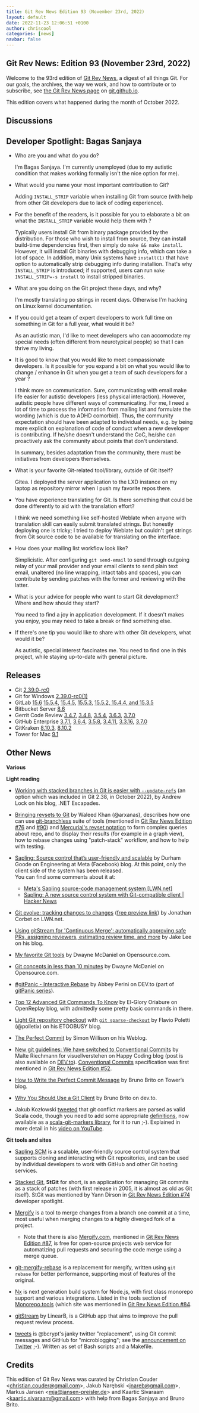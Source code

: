 ```yaml
---
title: Git Rev News Edition 93 (November 23rd, 2022)
layout: default
date: 2022-11-23 12:06:51 +0100
author: chriscool
categories: [news]
navbar: false
---
```


## Git Rev News: Edition 93 (November 23rd, 2022)

Welcome to the 93rd edition of [Git Rev News](https://git.github.io/rev_news/rev_news/),
a digest of all things Git. For our goals, the archives, the way we work, and how to contribute or to
subscribe, see [the Git Rev News page](https://git.github.io/rev_news/rev_news/) on [git.github.io](http://git.github.io).

This edition covers what happened during the month of October 2022.

## Discussions

<!---
### General
-->

<!---
### Reviews
-->

<!---
### Support
-->

## Developer Spotlight: Bagas Sanjaya

* Who are you and what do you do?

  I'm Bagas Sanjaya. I'm currently unemployed (due to my autistic condition
  that makes working formally isn't the nice option for me).

* What would you name your most important contribution to Git?

  Adding `INSTALL_STRIP` variable when installing Git from source (with
  help from other Git developers due to lack of coding experience).

* For the benefit of the readers, is it possible for you to elaborate a
  bit on what the `INSTALL_STRIP` variable would help them with ?

  Typically users install Git from binary package provided by the
  distribution. For those who wish to install from source, they can
  install build-time dependencies first, then simply do `make && make install`.
  However, it will install Git binaries with debugging info, which
  can take a lot of space. In addition, many Unix systems have `install(1)`
  that have option to automatically strip debugging info during
  installion. That's why `INSTALL_STRIP` is introduced; if supported,
  users can run `make INSTALL_STRIP=-s install` to install
  stripped binaries.

* What are you doing on the Git project these days, and why?

  I'm mostly translating po strings in recent days. Otherwise I'm hacking
  on Linux kernel documentation.

* If you could get a team of expert developers to work full time on
  something in Git for a full year, what would it be?

  As an autistic man, I'd like to meet developers who can accomodate my
  special needs (often different from neurotypical people) so that I
  can thrive my living.

* It is good to know that you would like to meet compassionate developers.
  Is it possible for you expand a bit on what you would like to change /
  enhance in Git when you get a team of such developers for a year ?

  I think more on communication. Sure, communicating with email make life
  easier for autistic developers (less physical interaction). However,
  autistic people have different ways of communicating. For me, I need
  a lot of time to process the information from mailing list and formulate
  the wording (which is due to ADHD comorbid). Thus, the community
  expectation should have been adapted to individual needs, e.g. by being
  more explicit on explanation of code of conduct when a new developer
  is contributing. If he/she doesn't understand the CoC, he/she can
  proactively ask the community about points that don't understand.

  In summary, besides adaptation from the community, there must be
  initiatives from developers themselves.

* What is your favorite Git-related tool/library, outside of Git
  itself?

  Gitea. I deployed the server application to the LXD instance on my
  laptop as repository mirror when I push my favorite repos there.

* You have experience translating for Git. Is there something that
  could be done differently to aid with the translation effort?

  I think we need something like self-hosted Weblate when anyone
  with translation skill can easily submit translated strings. But honestly
  deploying one is tricky; I tried to deploy Weblate but couldn't get strings
  from Git source code to be available for translating on the interface.

* How does your mailing list workflow look like?

  Simplicistic. After configuring `git send-email` to send through outgoing
  relay of your mail provider and your email clients to send plain text
  email, unaltered (no line wrapping, intact tabs and spaces), you can
  contribute by sending patches with the former and reviewing with the
  latter.

* What is your advice for people who want to start Git development?
  Where and how should they start?

  You need to find a joy in application development. If it doesn't makes
  you enjoy, you may need to take a break or find something else.

* If there's one tip you would like to share with other Git
  developers, what would it be?

  As autistic, special interest fascinates me. You need to find one
  in this project, while staying up-to-date with general picture.


## Releases

+ Git [2.39.0-rc0](https://public-inbox.org/git/xmqqr0xum8tn.fsf@gitster.g/)
+ Git for Windows [2.39.0-rc0(1)](https://github.com/git-for-windows/git/releases/tag/v2.39.0-rc0.windows.1)
+ GitLab [15.6](https://about.gitlab.com/releases/2022/11/22/gitlab-15-6-released/)
[15.5.4](https://about.gitlab.com/releases/2022/11/14/gitlab-15-5-4-released/),
[15.4.5](https://about.gitlab.com/releases/2022/11/14/gitlab-15-4-5-released/),
[15.5.3](https://about.gitlab.com/releases/2022/11/08/gitlab-15-5-3-released/),
[15.5.2, 15.4.4, and 15.3.5](https://about.gitlab.com/releases/2022/11/02/security-release-gitlab-15-5-2-released/)
+ Bitbucket Server [8.6](https://confluence.atlassian.com/bitbucketserver/bitbucket-server-release-notes-872139866.html)
+ Gerrit Code Review [3.4.7](https://www.gerritcodereview.com/3.4.html#347),
[3.4.8](https://www.gerritcodereview.com/3.4.html#348),
[3.5.4](https://www.gerritcodereview.com/3.5.html#354),
[3.6.3](https://www.gerritcodereview.com/3.6.html#363),
[3.7.0](https://www.gerritcodereview.com/3.7.html#370)
+ GitHub Enterprise [3.7.1](https://help.github.com/enterprise-server@3.7/admin/release-notes#3.7.1),
[3.6.4](https://help.github.com/enterprise-server@3.6/admin/release-notes#3.6.4),
[3.5.8](https://help.github.com/enterprise-server@3.5/admin/release-notes#3.5.8),
[3.4.11](https://help.github.com/enterprise-server@3.4/admin/release-notes#3.4.11),
[3.3.16](https://help.github.com/enterprise-server@3.3/admin/release-notes#3.3.16),
[3.7.0](https://help.github.com/enterprise-server@3.7/admin/release-notes#3.7.0)
+ GitKraken [8.10.3](https://help.gitkraken.com/gitkraken-client/current/#version-8-10-3),
[8.10.2](https://help.gitkraken.com/gitkraken-client/current/#version-8-10-2)
+ Tower for Mac [9.1](https://www.git-tower.com/release-notes/mac?show_tab=release-notes)

## Other News

__Various__


__Light reading__

+ [Working with stacked branches in Git is easier with `--update-refs`](https://andrewlock.net/working-with-stacked-branches-in-git-is-easier-with-update-refs/)
  (an option which was included in Git 2.38, in October 2022),
  by Andrew Lock on his blog, .NET Escapades.
+ [Bringing revsets to Git](https://blog.waleedkhan.name/bringing-revsets-to-git/)
  by Waleed Khan (@arxanas), describes how one can use
  [git-branchless](https://github.com/arxanas/git-branchless) suite of tools
  (mentioned in [Git Rev News Edition #76](https://git.github.io/rev_news/2021/06/27/edition-76/)
  and [#90](https://git.github.io/rev_news/2021/10/30/edition-80/))
  and [Mercurial's revset notation](https://www.mercurial-scm.org/repo/hg/help/revsets)
  to form complex queries about repo, and to display their results (for example in a graph view),
  how to rebase changes using "patch-stack" workflow, and how to help with testing.
+ [Sapling: Source control that’s user-friendly and scalable](https://engineering.fb.com/2022/11/15/open-source/sapling-source-control-scalable/)
  by Durham Goode on Engineering at Meta (Facebook) blog.
  At this point, only the client side of the system has been released.<br>
  You can find some comments about it at:
    + [Meta's Sapling source-code management system [LWN.net]](https://lwn.net/Articles/915104/)
    + [Sapling: A new source control system with Git-compatible client | Hacker News](https://news.ycombinator.com/item?id=33612410&utm_term=comment)
+ [Git evolve: tracking changes to changes](https://lwn.net/Articles/914041/)
  ([free preview link](https://lwn.net/SubscriberLink/914041/fcffc20089b907b0/))
  by Jonathan Corbet on LWN.net.
+ [Using gitStream for 'Continuous Merge': automatically approving safe PRs,
   assigning reviewers, estimating review time, and more](https://blog.jakelee.co.uk/using-gitstream-to-improve-pr-workflow/)
  by Jake Lee on his blog.

+ [My favorite Git tools](https://opensource.com/article/22/11/git-tools)
  by Dwayne McDaniel on Opensource\.com.
+ [Git concepts in less than 10 minutes](https://opensource.com/article/22/11/git-concepts)
  by Dwayne McDaniel on Opensource\.com.
+ [#gitPanic - Interactive Rebase](https://dev.to/abbeyperini/gitpanic-interactive-rebase-48fe)
  by Abbey Perini on DEV\.to (part of [gitPanic series](https://dev.to/abbeyperini/series/20421)).
+ [Top 12 Advanced Git Commands To Know](https://blog.openreplay.com/top-dozen-advanced-git-commands-to-know/)
  by El-Glory Oriabure on OpenReplay blog, with admittedly some pretty basic commands
  in there.
+ [Light Git repository checkout](https://github.polettix.it/ETOOBUSY/2022/10/26/light-git-pwc/)
  with [`git sparse-checkout`](https://www.git-scm.com/docs/git-sparse-checkout)
  by Flavio Poletti (@polletix) on his ETOOBUSY blog.
+ [The Perfect Commit](https://simonwillison.net/2022/Oct/29/the-perfect-commit/)
  by Simon Willison on his Weblog.
+ [New git guidelines: We have switched to Conventional Commits](https://happy-coding.visuellverstehen.de/posts/new-git-guidelines-we-have-switched-to-conventional-commits-1p0c)
  by Malte Riechmann for visuellverstehen on Happy Coding blog
  (post is also available on [DEV.to](https://dev.to/visuellverstehen/new-git-guidelines-we-have-switched-to-conventional-commits-1p0c)).
  [Conventional Commits](https://www.conventionalcommits.org/) specification
  was first mentioned in [Git Rev News Edition #52](https://git.github.io/rev_news/2019/06/28/edition-52/).

+ [How to Write the Perfect Commit Message](https://www.git-tower.com/blog/how-to-write-the-perfect-commit-message/) by Bruno Brito on Tower’s blog.
+ [Why You Should Use a Git Client](https://dev.to/brunobrito/why-you-should-use-a-git-client-2dpe) by Bruno Brito on dev.to.

+ Jakub Kozłowski [tweeted](https://twitter.com/kubukoz/status/1590135952886075393)
  that git conflict markers are parsed as valid Scala code, though you need to add some
  appropriate [definitions](https://gist.github.com/kubukoz/894b049b5c1747f17c1e052754640b32),
  now available as a [scala-git-markers library](https://github.com/polyvariant/scala-git-markers),
  for it to run ;-).  Explained in more detail in his [video on YouTube](https://www.youtube.com/watch?v=rSk_mea4U1E).
  
<!---
__Easy watching__
-->

__Git tools and sites__

+ [Sapling SCM](https://sapling-scm.com/) is a scalable, user-friendly
  source control system that supports cloning and interacting with Git repositories,
  and can be used by individual developers to work with GitHub
  and other Git hosting services.
+ [Stacked Git](https://stacked-git.github.io/), **StGit** for short,
  is an application for managing Git commits as a stack of patches
  (with first release in 2005, it is almost as old as Git itself).
  StGit was mentioned by Yann Dirson in [Git Rev News Edition #74](https://git.github.io/rev_news/2021/04/30/edition-74/)
  developer spotlight.
+ [Mergify](https://github.com/brooksdavis/mergify) is a tool
  to merge changes from a branch one commit at a time,
  most useful when merging changes to a highly diverged fork of a project.
    + Note that there is also [Mergify.com](https://mergify.com/), mentioned in
      [Git Rev News Edition #87](https://git.github.io/rev_news/2022/05/26/edition-87/),
      is free for open-source projects web service for automatizing pull requests
      and securing the code merge using a merge queue.
+ [git-mergify-rebase](https://github.com/CTSRD-CHERI/git-mergify-rebase)
  is a replacement for mergify, written using `git rebase` for better performance,
  supporting most of features of the original.
+ [Nx](https://nx.dev/) is next generation build system for Node\.js,
  with first class monorepo support and various integrations.
  Listed in the tools section of [Monorepo.tools](https://monorepo.tools/)
  (which site was mentioned in [Git Rev News Edition #84](https://git.github.io/rev_news/2022/02/28/edition-84/).
+ [gitStream](https://gitstream.cm/) by LinearB, is a GitHub app
  that aims to improve the pull request review process.
  
+ [tweets](https://github.com/diracdeltas/tweets)
  is @bcrypt's janky twitter "replacement",
  using Git commit messages and GitHub for "microblogging";
  see the [announcement on Twitter](https://twitter.com/bcrypt/status/1588416861552582657) ;-).
  Written as set of Bash scripts and a Makefile.


## Credits

This edition of Git Rev News was curated by
Christian Couder &lt;<christian.couder@gmail.com>&gt;,
Jakub Narębski &lt;<jnareb@gmail.com>&gt;,
Markus Jansen &lt;<mja@jansen-preisler.de>&gt; and
Kaartic Sivaraam &lt;<kaartic.sivaraam@gmail.com>&gt;
with help from Bagas Sanjaya and Bruno Brito.
